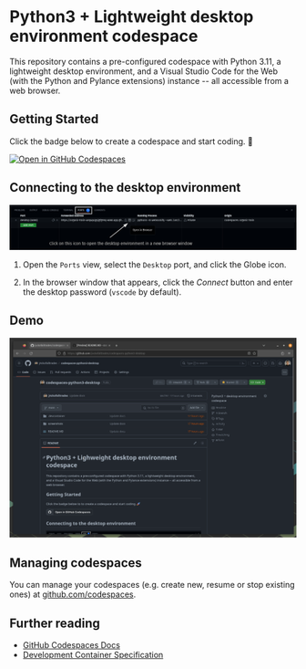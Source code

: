 # Python3 + Lightweight desktop environment codespace

This repository contains a pre-configured codespace with Python 3.11, a lightweight desktop environment, and a Visual Studio Code for the Web (with the Python and Pylance extensions) instance -- all accessible from a web browser.

## Getting Started

Click the badge below to create a codespace and start coding. :rocket:

[![Open in GitHub Codespaces](https://github.com/codespaces/badge.svg)](https://codespaces.new/j4ckofalltrades/codespaces-python3-desktop)

## Connecting to the desktop environment

![Connect to desktop environment](./screenshots/open_desktop_env.png)

1. Open the `Ports` view, select the `Desktop` port, and click the Globe icon.

2. In the browser window that appears, click the *Connect* button and enter the desktop password (`vscode` by default).

## Demo

![Codespaces Demo](./screenshots/codespaces_python3_demo.gif)

## Managing codespaces

You can manage your codespaces (e.g. create new, resume or stop existing ones) at [github.com/codespaces](https://github.com/codespaces).

## Further reading

- [GitHub Codespaces Docs](https://docs.github.com/en/codespaces)
- [Development Container Specification](https://github.com/devcontainers/spec)
